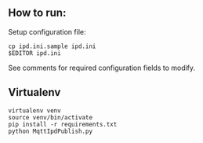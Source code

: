 How to run:
----------

Setup configuration file:

    cp ipd.ini.sample ipd.ini
    $EDITOR ipd.ini

See comments for required configuration fields to modify.

Virtualenv
----------

    virtualenv venv
    source venv/bin/activate
    pip install -r requirements.txt
    python MqttIpdPublish.py

